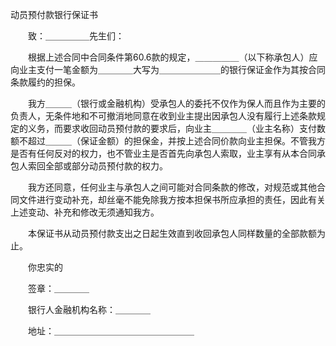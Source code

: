 



动员预付款银行保证书



 

　　致：＿＿＿＿＿先生们：

　　根据上述合同中合同条件第60.6款的规定，＿＿＿＿＿（以下称承包人）应向业主支付一笔金额为＿＿＿＿大写为＿＿＿＿＿＿＿的银行保证金作为其按合同条款履约的担保。

　　我方＿＿＿（银行或金融机构）受承包人的委托不仅作为保人而且作为主要的负责人，无条件地和不可撤消地同意在收到业主提出因承包人没有履行上述条款规定的义务，而要求收回动员预付款的要求后，向业主＿＿＿＿（业主名称）支付数额不超过＿＿＿（保证金额）的担保金，并按上述合同价款向业主担保。不管我方是否有任何反对的权力，也不管业主是否首先向承包人索取，业主享有从本合同承包人索回全部或部分动员预付款的权力。

　　我方还同意，任何业主与承包人之间可能对合同条款的修改，对规范或其他合同文件进行变动补充，却丝毫不能免除我方按本担保书所应承担的责任，因此有关上述变动、补充和修改无须通知我方。

　　本保证书从动员预付款支出之日起生效直到收回承包人同样数量的全部款额为止。　　

　　你忠实的　　

　　签章：＿＿＿＿

　　银行人金融机构名称：＿＿＿＿

　　地址：＿＿＿＿＿＿＿＿＿＿＿＿＿＿＿＿

　　